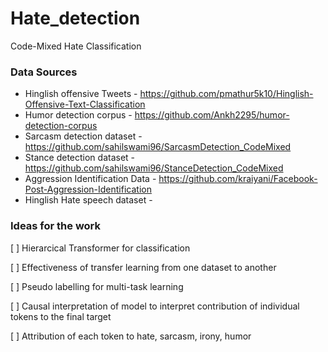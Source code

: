 # Hate_detection

Code-Mixed Hate Classification

### Data Sources

* Hinglish offensive Tweets - https://github.com/pmathur5k10/Hinglish-Offensive-Text-Classification
* Humor detection corpus - https://github.com/Ankh2295/humor-detection-corpus
* Sarcasm detection dataset - https://github.com/sahilswami96/SarcasmDetection_CodeMixed
* Stance detection dataset - https://github.com/sahilswami96/StanceDetection_CodeMixed
* Aggression Identification Data - https://github.com/kraiyani/Facebook-Post-Aggression-Identification
* Hinglish Hate speech dataset - 

### Ideas for the work

 [ ] Hierarcical Transformer for classification
 
 [ ] Effectiveness of transfer learning from one dataset to another
 
 [ ] Pseudo labelling for multi-task learning
 
 [ ] Causal interpretation of model to interpret contribution of individual tokens to the final target
 
 [ ] Attribution of each token to hate, sarcasm, irony, humor



